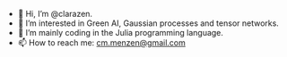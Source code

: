 - 👋 Hi, I’m @clarazen.
- 👀 I’m interested in Green AI, Gaussian processes and tensor networks.
- 🌱 I’m mainly coding in the Julia programming language.
- 📫 How to reach me: cm.menzen@gmail.com

<!---
clarazen/clarazen is a ✨ special ✨ repository because its `README.md` (this file) appears on your GitHub profile.
You can click the Preview link to take a look at your changes.
--->
